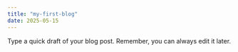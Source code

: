 ```yaml
---
title: "my-first-blog"
date: 2025-05-15
---
```


Type a quick draft of your blog post. Remember, you can always edit it later.
